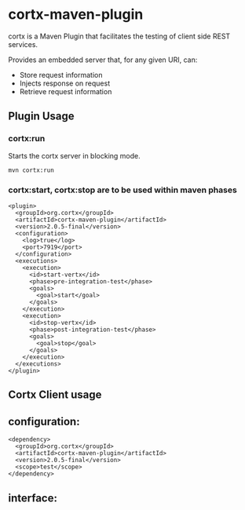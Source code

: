 cortx-maven-plugin
==================

cortx is a Maven Plugin that facilitates the testing of client side REST services.

Provides an embedded server that, for any given URI, can:

- Store request information
- Injects response on request
- Retrieve request information

Plugin Usage
------------

### cortx:run

Starts the cortx server in blocking mode.

	mvn cortx:run


### cortx:start, cortx:stop are to be used within maven phases

    <plugin>
      <groupId>org.cortx</groupId>
      <artifactId>cortx-maven-plugin</artifactId>
      <version>2.0.5-final</version>
      <configuration>
      	<log>true</log>
      	<port>7919</port>
      </configuration>
      <executions>
        <execution>
          <id>start-vertx</id>
          <phase>pre-integration-test</phase>
          <goals>
            <goal>start</goal>
          </goals>
        </execution>
        <execution>
          <id>stop-vertx</id>
          <phase>post-integration-test</phase>
          <goals>
            <goal>stop</goal>
          </goals>
        </execution>
      </executions>
    </plugin>


Cortx Client usage
------------------

## configuration:

   	<dependency>
      <groupId>org.cortx</groupId>
      <artifactId>cortx-maven-plugin</artifactId>
      <version>2.0.5-final</version>
      <scope>test</scope>
    </dependency>


## interface:

